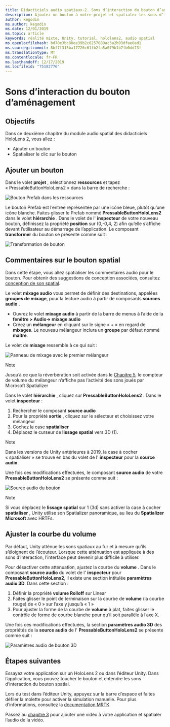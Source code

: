 ```yaml
---
title: Didacticiels audio spatiaux-2. Sons d’interaction du bouton d’aménagement
description: Ajoutez un bouton à votre projet et spatialez les sons d’interaction du bouton.
author: kegodin
ms.author: kegodin
ms.date: 12/01/2019
ms.topic: article
keywords: réalité mixte, Unity, tutorial, hololens2, audio spatial
ms.openlocfilehash: bd70e3bc88ee39b2c6257089ac3a2b93dfae0ad1
ms.sourcegitcommit: 8bf7f315ba17726c61fb2fa5a079b1b7fb0dd73f
ms.translationtype: MT
ms.contentlocale: fr-FR
ms.lasthandoff: 12/17/2019
ms.locfileid: "75182776"
---
```

# <a name="spatializing-button-interaction-sounds"></a>Sons d’interaction du bouton d’aménagement

## <a name="objectives"></a>Objectifs
Dans ce deuxième chapitre du module audio spatial des didacticiels HoloLens 2, vous allez :
* Ajouter un bouton
* Spatialiser le clic sur le bouton

## <a name="add-a-button"></a>Ajouter un bouton
Dans le volet **projet** , sélectionnez **ressources** et tapez « PressableButtonHoloLens2 » dans la barre de recherche :

![Bouton Prefab dans les ressources](images/spatial-audio/button-prefab-in-assets.png)

Le bouton Prefab est l’entrée représentée par une icône bleue, plutôt qu’une icône blanche. Faites glisser le Prefab nommé **PressableButtonHoloLens2** dans le volet **hiérarchie** . Dans le volet de l' **inspecteur** de votre nouveau bouton, définissez la propriété **position** sur (0,-0,4, 2) afin qu’elle s’affiche devant l’utilisateur au démarrage de l’application. Le composant **transformer** du bouton se présente comme suit :

![Transformation de bouton](images/spatial-audio/button-transform.png)

## <a name="spatialize-button-feedback"></a>Commentaires sur le bouton spatial
Dans cette étape, vous allez spatialiser les commentaires audio pour le bouton. Pour obtenir des suggestions de conception associées, consultez [conception de son spatial](spatial-sound-design.md). 

Le volet **mixage audio** vous permet de définir des destinations, appelées **groupes de mixage**, pour la lecture audio à partir de composants **sources audio** . 
* Ouvrez le volet **mixage audio** à partir de la barre de menus à l’aide de la **fenêtre > Audio-> mixage audio**
* Créez un **mélangeur** en cliquant sur le signe « + » en regard de **mixages**. Le nouveau mélangeur inclura un **groupe** par défaut nommé **maître**.

Le volet de **mixage** ressemble à ce qui suit :

![Panneau de mixage avec le premier mélangeur](images/spatial-audio/mixer-panel-with-first-mixer.png)

> [!NOTE]
> Jusqu’à ce que la réverbération soit activée dans le [Chapitre 5](unity-spatial-audio-ch5.md), le compteur de volume du mélangeur n’affiche pas l’activité des sons joués par Microsoft Spatializer

Dans le volet **hiérarchie** , cliquez sur **PressableButtonHoloLens2** . Dans le volet **inspecteur** :
1. Rechercher le composant **source audio**
2. Pour la propriété **sortie** , cliquez sur le sélecteur et choisissez votre mélangeur
3. Cochez la case **spatialiser**
4. Déplacez le curseur de **lissage spatial** vers 3D (1).

> [!NOTE]
> Dans les versions de Unity antérieures à 2019, la case à cocher « spatialiser » se trouve en bas du volet de l' **inspecteur** pour la **source audio**.

Une fois ces modifications effectuées, le composant **source audio** de votre **PressableButtonHoloLens2** se présente comme suit :

![Source audio du bouton](images/spatial-audio/button-audio-source.png)

> [!NOTE]
> Si vous déplacez le **lissage spatial** sur 1 (3d) sans activer la case à cocher **spatialiser** , Unity utilise son Spatializer panoramique, au lieu du **Spatializer Microsoft** avec HRTFs.

## <a name="adjust-the-volume-curve"></a>Ajuster la courbe du volume
Par défaut, Unity atténue les sons spatiaux au fur et à mesure qu’ils s’éloignent de l’écouteur. Lorsque cette atténuation est appliquée à des sons d’interaction, l’interface peut devenir plus difficile à utiliser.

Pour désactiver cette atténuation, ajustez la courbe du **volume** . Dans le composant **source audio** du volet de l' **inspecteur** pour **PressableButtonHoloLens2**, il existe une section intitulée **paramètres audio 3D**. Dans cette section :
1. Définir la propriété **volume Rolloff** sur Linear
2. Faites glisser le point de terminaison sur la courbe de **volume** (la courbe rouge) de « 0 » sur l’axe y jusqu’à « 1 »
3. Pour ajuster la forme de la courbe de **volume** à plat, faites glisser le contrôle de forme de courbe blanche pour qu’il soit parallèle à l’axe X.

Une fois ces modifications effectuées, la section **paramètres audio 3D** des propriétés de la **source audio** de l' **PressableButtonHoloLens2** se présente comme suit :

![Paramètres audio de bouton 3D](images/spatial-audio/button-3d-sound-settings.png)

## <a name="next-steps"></a>Étapes suivantes

Essayez votre application sur un HoloLens 2 ou dans l’éditeur Unity. Dans l’application, vous pouvez toucher le bouton et entendre les sons d’interaction du bouton spatial.

Lors du test dans l’éditeur Unity, appuyez sur la barre d’espace et faites défiler la molette pour activer la simulation manuelle. Pour plus d’informations, consultez la [documentation MRTK](https://microsoft.github.io/MixedRealityToolkit-Unity/Documentation/GettingStartedWithTheMRTK.html#using-the-in-editor-hand-input-simulation-to-test-a-scene).

Passez au [chapitre 3](unity-spatial-audio-ch3.md) pour ajouter une vidéo à votre application et spatialer l’audio de la vidéo.


